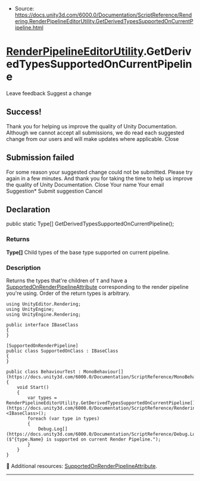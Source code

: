* Source: https://docs.unity3d.com/6000.0/Documentation/ScriptReference/Rendering.RenderPipelineEditorUtility.GetDerivedTypesSupportedOnCurrentPipeline.html

#  [RenderPipelineEditorUtility](https://docs.unity3d.com/6000.0/Documentation/ScriptReference/Rendering.RenderPipelineEditorUtility.html).GetDerivedTypesSupportedOnCurrentPipeline
Leave feedback
Suggest a change
## Success!
Thank you for helping us improve the quality of Unity Documentation. Although we cannot accept all submissions, we do read each suggested change from our users and will make updates where applicable.
Close
## Submission failed
For some reason your suggested change could not be submitted. Please <a>try again</a> in a few minutes. And thank you for taking the time to help us improve the quality of Unity Documentation.
Close
Your name Your email Suggestion* Submit suggestion
Cancel
## Declaration
public static Type[] GetDerivedTypesSupportedOnCurrentPipeline(); 
### Returns
**Type[]** Child types of the base type supported on current pipeline. 
### Description
Returns the types that're children of `T` and have a [SupportedOnRenderPipelineAttribute](https://docs.unity3d.com/6000.0/Documentation/ScriptReference/Rendering.SupportedOnRenderPipelineAttribute.html) corresponding to the render pipeline you're using. Order of the return types is arbitrary.
```
using UnityEditor.Rendering;
using UnityEngine;
using UnityEngine.Rendering;  
  
public interface IBaseClass
{
}  
  
[SupportedOnRenderPipeline]
public class SupportedOnClass : IBaseClass
{
}  
  
public class BehaviourTest : MonoBehaviour[](https://docs.unity3d.com/6000.0/Documentation/ScriptReference/MonoBehaviour.html)
{
    void Start()
    {
        var types = RenderPipelineEditorUtility.GetDerivedTypesSupportedOnCurrentPipeline[](https://docs.unity3d.com/6000.0/Documentation/ScriptReference/Rendering.RenderPipelineEditorUtility.GetDerivedTypesSupportedOnCurrentPipeline.html)<IBaseClass>();
        foreach (var type in types)
        {
            Debug.Log[](https://docs.unity3d.com/6000.0/Documentation/ScriptReference/Debug.Log.html)($"{type.Name} is supported on current Render Pipeline.");
        }
    }
}

```

Additional resources: [SupportedOnRenderPipelineAttribute](https://docs.unity3d.com/6000.0/Documentation/ScriptReference/Rendering.SupportedOnRenderPipelineAttribute.html).
* * *
